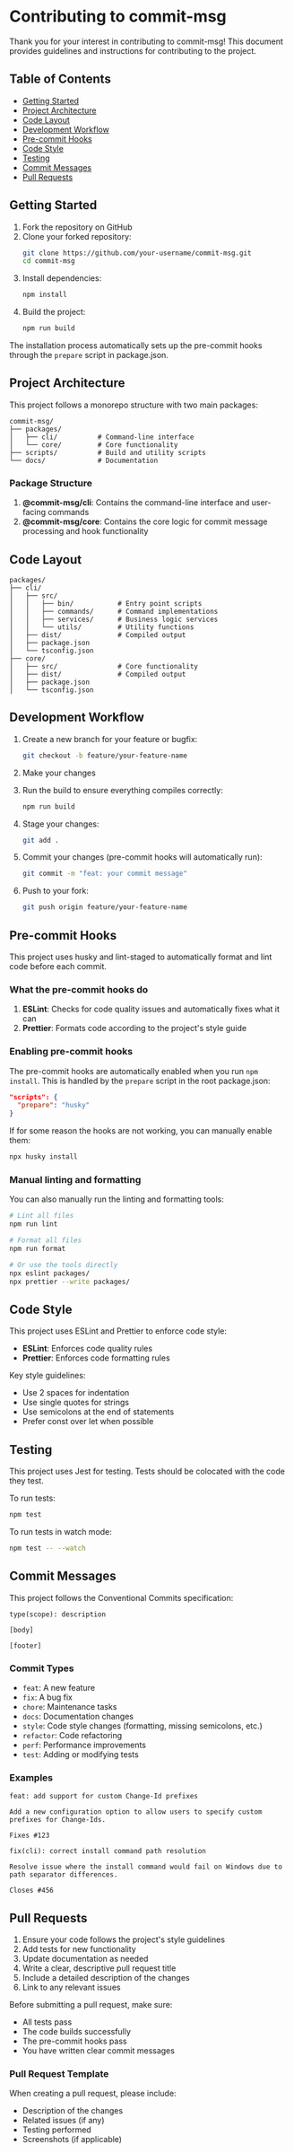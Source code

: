 # Contributing to commit-msg

Thank you for your interest in contributing to commit-msg! This document provides guidelines and instructions for contributing to the project.

## Table of Contents

- [Getting Started](#getting-started)
- [Project Architecture](#project-architecture)
- [Code Layout](#code-layout)
- [Development Workflow](#development-workflow)
- [Pre-commit Hooks](#pre-commit-hooks)
- [Code Style](#code-style)
- [Testing](#testing)
- [Commit Messages](#commit-messages)
- [Pull Requests](#pull-requests)

## Getting Started

1. Fork the repository on GitHub
2. Clone your forked repository:
   ```bash
   git clone https://github.com/your-username/commit-msg.git
   cd commit-msg
   ```
3. Install dependencies:
   ```bash
   npm install
   ```
4. Build the project:
   ```bash
   npm run build
   ```

The installation process automatically sets up the pre-commit hooks through the `prepare` script in package.json.

## Project Architecture

This project follows a monorepo structure with two main packages:

```
commit-msg/
├── packages/
│   ├── cli/          # Command-line interface
│   └── core/         # Core functionality
├── scripts/          # Build and utility scripts
└── docs/             # Documentation
```

### Package Structure

1. **@commit-msg/cli**: Contains the command-line interface and user-facing commands
2. **@commit-msg/core**: Contains the core logic for commit message processing and hook functionality

## Code Layout

```
packages/
├── cli/
│   ├── src/
│   │   ├── bin/           # Entry point scripts
│   │   ├── commands/      # Command implementations
│   │   ├── services/      # Business logic services
│   │   └── utils/         # Utility functions
│   ├── dist/              # Compiled output
│   ├── package.json
│   └── tsconfig.json
├── core/
│   ├── src/               # Core functionality
│   ├── dist/              # Compiled output
│   ├── package.json
│   └── tsconfig.json
```

## Development Workflow

1. Create a new branch for your feature or bugfix:

   ```bash
   git checkout -b feature/your-feature-name
   ```

2. Make your changes

3. Run the build to ensure everything compiles correctly:

   ```bash
   npm run build
   ```

4. Stage your changes:

   ```bash
   git add .
   ```

5. Commit your changes (pre-commit hooks will automatically run):

   ```bash
   git commit -m "feat: your commit message"
   ```

6. Push to your fork:
   ```bash
   git push origin feature/your-feature-name
   ```

## Pre-commit Hooks

This project uses husky and lint-staged to automatically format and lint code before each commit.

### What the pre-commit hooks do

1. **ESLint**: Checks for code quality issues and automatically fixes what it can
2. **Prettier**: Formats code according to the project's style guide

### Enabling pre-commit hooks

The pre-commit hooks are automatically enabled when you run `npm install`. This is handled by the `prepare` script in the root package.json:

```json
"scripts": {
  "prepare": "husky"
}
```

If for some reason the hooks are not working, you can manually enable them:

```bash
npx husky install
```

### Manual linting and formatting

You can also manually run the linting and formatting tools:

```bash
# Lint all files
npm run lint

# Format all files
npm run format

# Or use the tools directly
npx eslint packages/
npx prettier --write packages/
```

## Code Style

This project uses ESLint and Prettier to enforce code style:

- **ESLint**: Enforces code quality rules
- **Prettier**: Enforces code formatting rules

Key style guidelines:

- Use 2 spaces for indentation
- Use single quotes for strings
- Use semicolons at the end of statements
- Prefer const over let when possible

## Testing

This project uses Jest for testing. Tests should be colocated with the code they test.

To run tests:

```bash
npm test
```

To run tests in watch mode:

```bash
npm test -- --watch
```

## Commit Messages

This project follows the Conventional Commits specification:

```
type(scope): description

[body]

[footer]
```

### Commit Types

- `feat`: A new feature
- `fix`: A bug fix
- `chore`: Maintenance tasks
- `docs`: Documentation changes
- `style`: Code style changes (formatting, missing semicolons, etc.)
- `refactor`: Code refactoring
- `perf`: Performance improvements
- `test`: Adding or modifying tests

### Examples

```
feat: add support for custom Change-Id prefixes

Add a new configuration option to allow users to specify custom prefixes for Change-Ids.

Fixes #123
```

```
fix(cli): correct install command path resolution

Resolve issue where the install command would fail on Windows due to path separator differences.

Closes #456
```

## Pull Requests

1. Ensure your code follows the project's style guidelines
2. Add tests for new functionality
3. Update documentation as needed
4. Write a clear, descriptive pull request title
5. Include a detailed description of the changes
6. Link to any relevant issues

Before submitting a pull request, make sure:

- All tests pass
- The code builds successfully
- The pre-commit hooks pass
- You have written clear commit messages

### Pull Request Template

When creating a pull request, please include:

- Description of the changes
- Related issues (if any)
- Testing performed
- Screenshots (if applicable)
